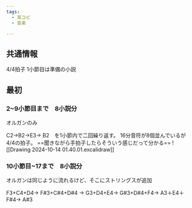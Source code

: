 ```yaml
---
tags:
  - 耳コピ
  - 音楽

---
```

## 共通情報
4/4拍子
1小節目は準備の小説
## 最初
### 2~9小節目まで　8小説分
オルガンのみ

C2→B2→E3→  B2　を1小節内で二回繰り返す。
16分音符が8個並んでいるが4/4の拍子。
==聞きながら手拍子したらそういう感じだって分かる==
![[Drawing 2024-10-14 01.40.01.excalidraw]]
### 10小節目~17まで　8小説分
オルガンは同じように流れるけど、そこにストリングスが追加

F3+C4+D4→
F#3+C#4+D#4 →
G3+D4+E4→
G#3+D#4+F4→
A3＋E4＋F#4→
A#3